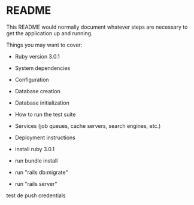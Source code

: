 
# README

This README would normally document whatever steps are necessary to get the
application up and running.

Things you may want to cover:

* Ruby version 3.0.1

* System dependencies

* Configuration

* Database creation

* Database initialization

* How to run the test suite

* Services (job queues, cache servers, search engines, etc.)

* Deployment instructions

* install ruby 3.0.1
* run bundle install 
* run "rails db:migrate"
* run "rails server"


test de push credentials
